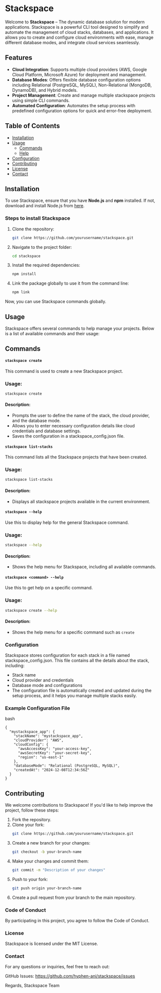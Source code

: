 


# Stackspace

Welcome to **Stackspace** – The dynamic database solution for modern applications. Stackspace is a powerful CLI tool designed to simplify and automate the management of cloud stacks, databases, and applications. It allows you to create and configure cloud environments with ease, manage different database modes, and integrate cloud services seamlessly.

## Features

- **Cloud Integration**: Supports multiple cloud providers (AWS, Google Cloud Platform, Microsoft Azure) for deployment and management.
- **Database Modes**: Offers flexible database configuration options including Relational (PostgreSQL, MySQL), Non-Relational (MongoDB, DynamoDB), and Hybrid models.
- **Project Management**: Create and manage multiple stackspace projects using simple CLI commands.
- **Automated Configuration**: Automates the setup process with predefined configuration options for quick and error-free deployment.

## Table of Contents

- [Installation](#installation)
- [Usage](#usage)
  - [Commands](#commands)
  - [Help](#help)
- [Configuration](#configuration)
- [Contributing](#contributing)
- [License](#license)
- [Contact](#contact)

## Installation

To use Stackspace, ensure that you have **Node.js** and **npm** installed. If not, download and install Node.js from [here](https://nodejs.org/).

### Steps to install Stackspace

1. Clone the repository:
   ```bash
   git clone https://github.com/yourusername/stackspace.git

2. Navigate to the project folder:
   ```bash
   cd stackspace

3. Install the required dependencies:
   ```bash
   npm install

4. Link the package globally to use it from the command line:
   ```bash
   npm link
   
Now, you can use Stackspace commands globally.

## Usage
Stackspace offers several commands to help manage your projects. Below is a list of available commands and their usage:

## Commands

#### `stackspace create`
This command is used to create a new Stackspace project.

### Usage:
```bash
stackspace create
```

#### Description:
- Prompts the user to define the name of the stack, the cloud provider, and the database mode.
- Allows you to enter necessary configuration details like cloud credentials and database settings.
- Saves the configuration in a stackspace_config.json file.

#### `stackspace list-stacks`
This command lists all the Stackspace projects that have been created.

### Usage:
```bash
stackspace list-stacks
```
#### Description:
- Displays all stackspace projects available in the current environment.
  

#### `stackspace --help`
Use this to display help for the general Stackspace command.

### Usage:
```bash
stackspace --help
```
#### Description:
- Shows the help menu for Stackspace, including all available commands.



#### `stackspace <command> --help`
Use this to get help on a specific command.

### Usage:
```bash
stackspace create --help
```
#### Description:
- Shows the help menu for a specific command such as `create`


### Configuration
Stackspace stores configuration for each stack in a file named stackspace_config.json. This file contains all the details about the stack, including:

- Stack name
- Cloud provider and credentials
- Database mode and configurations
- The configuration file is automatically created and updated during the setup process, and it helps you manage multiple stacks easily.

### Example Configuration File
bash
```
{
  "mystackspace_app": {
    "stackName": "mystackspace_app",
    "cloudProvider": "AWS",
    "cloudConfig": {
      "awsAccessKey": "your-access-key",
      "awsSecretKey": "your-secret-key",
      "region": "us-east-1"
    },
    "databaseMode": "Relational (PostgreSQL, MySQL)",
    "createdAt": "2024-12-08T12:34:56Z"
  }
}
```

## Contributing

We welcome contributions to Stackspace! If you'd like to help improve the project, follow these steps:

1. Fork the repository.
2. Clone your fork:
   ```bash
   git clone https://github.com/yourusername/stackspace.git
   
3. Create a new branch for your changes:
   ```bash
   git checkout -b your-branch-name

4. Make your changes and commit them:
   ```bash
   git commit -m "Description of your changes"

5. Push to your fork:
   ```bash
   git push origin your-branch-name

6. Create a pull request from your branch to the main repository.


### Code of Conduct
By participating in this project, you agree to follow the Code of Conduct.

### License
Stackspace is licensed under the MIT License.

### Contact
For any questions or inquiries, feel free to reach out:

GitHub Issues: https://github.com/hyphen-ani/stackspace/issues

Regards,
Stackspace Team
